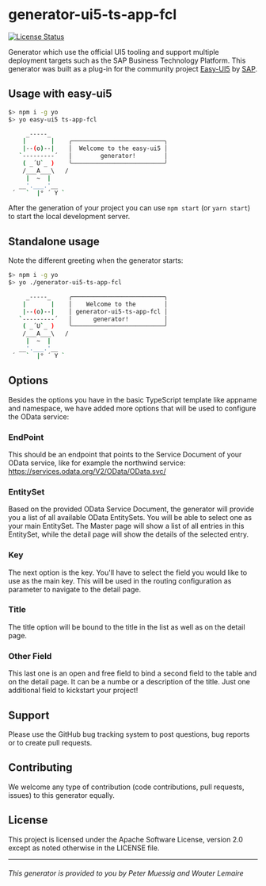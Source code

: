 # generator-ui5-ts-app-fcl

[![License Status][license-image]][license-url]

Generator which use the official UI5 tooling and support multiple deployment targets such as the SAP Business Technology Platform. This generator was built as a plug-in for the community project [Easy-UI5](https://github.com/SAP/generator-easy-ui5/) by [SAP](https://github.com/SAP/).

## Usage with easy-ui5

```bash
$> npm i -g yo
$> yo easy-ui5 ts-app-fcl

     _-----_
    |       |    ╭──────────────────────────╮
    |--(o)--|    │  Welcome to the easy-ui5 │
   `---------´   │        generator!        │
    ( _´U`_ )    ╰──────────────────────────╯
    /___A___\   /
     |  ~  |
   __'.___.'__
 ´   `  |° ´ Y `
```

After the generation of your project you can use `npm start` (or `yarn start`) to start the local development server.

## Standalone usage

Note the different greeting when the generator starts:

```bash
$> npm i -g yo
$> yo ./generator-ui5-ts-app-fcl

     _-----_     ╭──────────────────────────╮
    |       |    │    Welcome to the        │
    |--(o)--|    │ generator-ui5-ts-app-fcl │
   `---------´   │      generator!          │
    ( _´U`_ )    ╰──────────────────────────╯
    /___A___\   /
     |  ~  |
   __'.___.'__
 ´   `  |° ´ Y `
```
## Options
Besides the options you have in the basic TypeScript template like appname and namespace, we have added more options that will be used to configure the OData service:
### EndPoint
This should be an endpoint that points to the Service Document of your OData service, like for example the northwind service: https://services.odata.org/V2/OData/OData.svc/
### EntitySet
Based on the provided OData Service Document, the generator will provide you a list of all available OData EntitySets. You will be able to select one as your main EntitySet. The Master page will show a list of all entries in this EntitySet, while the detail page will show the details of the selected entry.
### Key
The next option is the key. You'll have to select the field you would like to use as the main key. This will be used in the routing configuration as parameter to navigate to the detail page.
### Title
The title option will be bound to the title in the list as well as on the detail page.
### Other Field
This last one is an open and free field to bind a second field to the table and on the detail page. It can be a numbe or a description of the title. Just one additional field to kickstart your project!

## Support

Please use the GitHub bug tracking system to post questions, bug reports or to create pull requests.

## Contributing

We welcome any type of contribution (code contributions, pull requests, issues) to this generator equally.

## License

This project is licensed under the Apache Software License, version 2.0 except as noted otherwise in the LICENSE file.

[license-image]: https://img.shields.io/github/license/ui5-community/generator-ui5-ts-app-fcl.svg
[license-url]: https://github.com/ui5-community/generator-ui5-ts-app-fcl/blob/main/LICENSE

---------------------------
###### This generator is provided to you by Peter Muessig and Wouter Lemaire